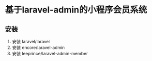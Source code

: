 # 基于laravel-admin的小程序会员系统

## 安装
1. 安装 laravel/laravel 
2. 安装 encore/laravel-admin
3. 安装 leeprince/laravel-admin-member